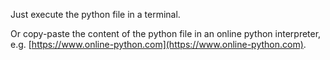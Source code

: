 Just execute the python file in a terminal.

Or copy-paste the content of the python file in an online python interpreter, e.g.
[https://www.online-python.com](https://www.online-python.com).
